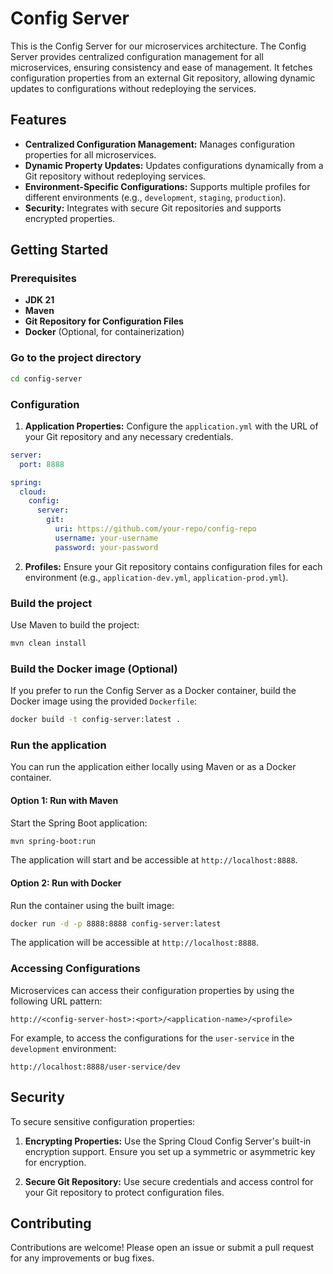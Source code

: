 # Config Server

This is the Config Server for our microservices architecture. The Config Server provides centralized configuration management for all microservices, ensuring consistency and ease of management. It fetches configuration properties from an external Git repository, allowing dynamic updates to configurations without redeploying the services.

## Features

- **Centralized Configuration Management:** Manages configuration properties for all microservices.
- **Dynamic Property Updates:** Updates configurations dynamically from a Git repository without redeploying services.
- **Environment-Specific Configurations:** Supports multiple profiles for different environments (e.g., `development`, `staging`, `production`).
- **Security:** Integrates with secure Git repositories and supports encrypted properties.

## Getting Started

### Prerequisites

- **JDK 21**
- **Maven**
- **Git Repository for Configuration Files**
- **Docker** (Optional, for containerization)

### Go to the project directory

```sh
cd config-server
```

### Configuration

1. **Application Properties:** Configure the `application.yml` with the URL of your Git repository and any necessary credentials.

```yaml
server:
  port: 8888

spring:
  cloud:
    config:
      server:
        git:
          uri: https://github.com/your-repo/config-repo
          username: your-username
          password: your-password
```

2. **Profiles:** Ensure your Git repository contains configuration files for each environment (e.g., `application-dev.yml`, `application-prod.yml`).

### Build the project

Use Maven to build the project:

```sh
mvn clean install
```

### Build the Docker image (Optional)

If you prefer to run the Config Server as a Docker container, build the Docker image using the provided `Dockerfile`:

```sh
docker build -t config-server:latest .
```

### Run the application

You can run the application either locally using Maven or as a Docker container.

#### Option 1: Run with Maven

Start the Spring Boot application:

```bash
mvn spring-boot:run
```

The application will start and be accessible at `http://localhost:8888`.

#### Option 2: Run with Docker

Run the container using the built image:

```sh
docker run -d -p 8888:8888 config-server:latest
```

The application will be accessible at `http://localhost:8888`.

### Accessing Configurations

Microservices can access their configuration properties by using the following URL pattern:

```
http://<config-server-host>:<port>/<application-name>/<profile>
```

For example, to access the configurations for the `user-service` in the `development` environment:

```
http://localhost:8888/user-service/dev
```

## Security

To secure sensitive configuration properties:

1. **Encrypting Properties:** Use the Spring Cloud Config Server's built-in encryption support. Ensure you set up a symmetric or asymmetric key for encryption.

2. **Secure Git Repository:** Use secure credentials and access control for your Git repository to protect configuration files.

## Contributing

Contributions are welcome! Please open an issue or submit a pull request for any improvements or bug fixes.
